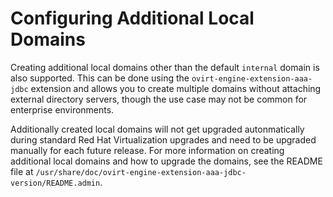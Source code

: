 # Configuring Additional Local Domains

Creating additional local domains other than the default `internal` domain is also supported. This can be done using the `ovirt-engine-extension-aaa-jdbc` extension and allows you to create multiple domains without attaching external directory servers, though the use case may not be common for enterprise environments.

Additionally created local domains will not get upgraded autonmatically during standard Red Hat Virtualization upgrades and need to be upgraded manually for each future release. For more information on creating additional local domains and how to upgrade the domains, see the README file at `/usr/share/doc/ovirt-engine-extension-aaa-jdbc-version/README.admin`.
